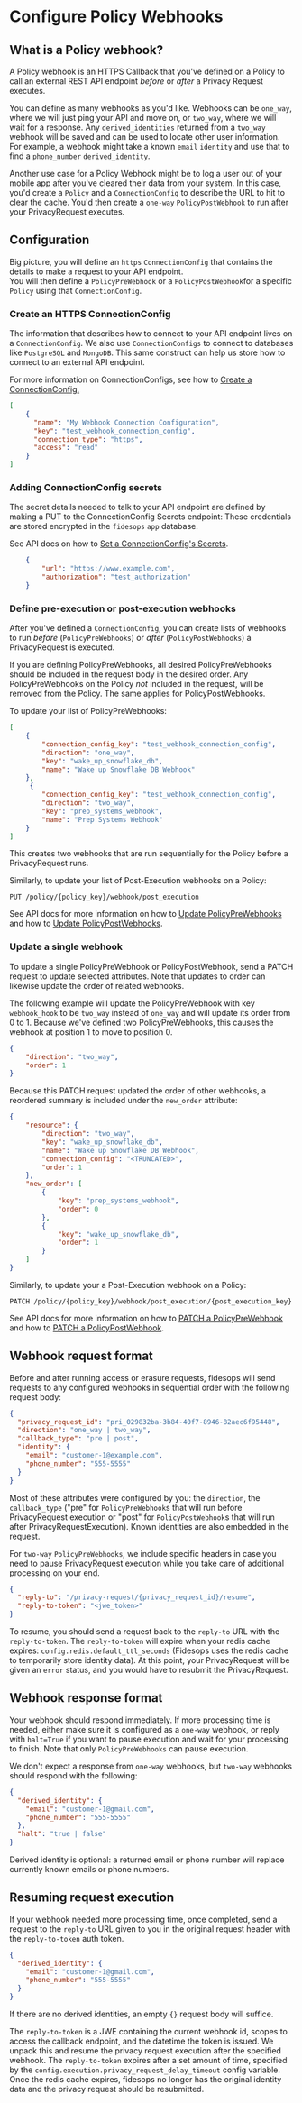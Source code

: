 # Configure Policy Webhooks

## What is a Policy webhook?

A Policy webhook is an HTTPS Callback that you've defined on a Policy to call an external
REST API endpoint *before* or *after* a Privacy Request executes.

You can define as many webhooks as you'd like.  Webhooks can be `one_way`, where we will just ping your API and move on,
or `two_way`, where we will wait for a response. Any `derived_identities` returned from a `two_way` webhook will be saved
and can be used to locate other user information.  For example, a webhook might take a known `email` `identity` and
use that to find a `phone_number` `derived_identity`.

Another use case for a Policy Webhook might be to log a user out of your mobile app after you've cleared
their data from your system.  In this case, you'd create a `Policy` and a `ConnectionConfig` to describe the URL to hit
to clear the cache. You'd then create a `one-way` `PolicyPostWebhook` to run after your PrivacyRequest executes.

## Configuration

Big picture, you will define an `https` `ConnectionConfig` that contains the details to make a request to your API endpoint.  
You will then define a `PolicyPreWebhook` or a `PolicyPostWebhook`for a specific `Policy` using that `ConnectionConfig`.

### Create an HTTPS ConnectionConfig

The information that describes how to connect to your API endpoint lives on a `ConnectionConfig`. We also use
`ConnectionConfigs` to connect to databases like `PostgreSQL` and `MongoDB`.  This same construct can help us store
how to connect to an external API endpoint.

For more information on ConnectionConfigs, see how to [Create a ConnectionConfig.](/fidesops/api/#operations-Connections-put_connections_api_v1_connection_put)

```json title="<code>PATCH /v1/connection</code>"
[
    {
      "name": "My Webhook Connection Configuration",
      "key": "test_webhook_connection_config",
      "connection_type": "https",
      "access": "read"
    }
]
```

### Adding ConnectionConfig secrets

The secret details needed to talk to your API endpoint are defined by making a PUT to the ConnectionConfig Secrets endpoint:
These credentials are stored encrypted in the `fidesops` `app` database.

See API docs on how to [Set a ConnectionConfig's Secrets](/fidesops/api#operations-Connections-put_connection_config_secrets_api_v1_connection__connection_key__secret_put).

```json title="<code>PUT /v1/connection/test_webhook_connection_config</code>"
    {
        "url": "https://www.example.com",
        "authorization": "test_authorization"
    }
```

### Define pre-execution or post-execution webhooks

After you've defined a `ConnectionConfig`, you can create lists of webhooks to run *before* (`PolicyPreWebhooks`)
or *after* (`PolicyPostWebhooks`) a PrivacyRequest is executed.

If you are defining PolicyPreWebhooks, all desired PolicyPreWebhooks should be included in the request
body in the desired order.  Any PolicyPreWebhooks on the Policy *not* included in the request, will be removed from the
Policy. The same applies for PolicyPostWebhooks.

To update your list of PolicyPreWebhooks:

```json title="<code>PUT /policy/{policy_key}/webhook/pre_execution</code>"
[
    {
        "connection_config_key": "test_webhook_connection_config",
        "direction": "one_way",
        "key": "wake_up_snowflake_db",
        "name": "Wake up Snowflake DB Webhook"
    },
     {
        "connection_config_key": "test_webhook_connection_config",
        "direction": "two_way",
        "key": "prep_systems_webhook",
        "name": "Prep Systems Webhook"
    }
]
```

This creates two webhooks that are run sequentially for the Policy before a PrivacyRequest runs.

Similarly, to update your list of Post-Execution webhooks on a Policy:

```
PUT /policy/{policy_key}/webhook/post_execution
```

See API docs for more information on how to [Update PolicyPreWebhooks](/fidesops/api#operations-Policy_Webhooks-create_or_update_pre_execution_webhooks_api_v1_policy__policy_key__webhook_pre_execution_put)
and how to [Update PolicyPostWebhooks](/fidesops/api#operations-Policy_Webhooks-create_or_update_post_execution_webhooks_api_v1_policy__policy_key__webhook_post_execution_put).

### Update a single webhook

To update a single PolicyPreWebhook or PolicyPostWebhook, send a PATCH request to update selected attributes.
Note that updates to order can likewise update the order of related webhooks.

The following example will update the PolicyPreWebhook with key `webhook_hook` to be `two_way` instead of
`one_way` and will update its order from 0 to 1.  Because we've defined two PolicyPreWebhooks, this causes the
webhook at position 1 to move to position 0.

```json title="<code>PATCH /policy/{policy_key}/webhook/pre-execution/wake_up_snowflake_db</code>"
{
    "direction": "two_way",
    "order": 1
}
```

Because this PATCH request updated the order of other webhooks, a reordered summary is included under the
`new_order` attribute:

```json title="Response"
{
    "resource": {
        "direction": "two_way",
        "key": "wake_up_snowflake_db",
        "name": "Wake up Snowflake DB Webhook",
        "connection_config": "<TRUNCATED>",
        "order": 1
    },
    "new_order": [
        {
            "key": "prep_systems_webhook",
            "order": 0
        },
        {
            "key": "wake_up_snowflake_db",
            "order": 1
        }
    ]
}
```

Similarly, to update your a Post-Execution webhook on a Policy:

```
PATCH /policy/{policy_key}/webhook/post_execution/{post_execution_key}
```

See API docs for more information on how to [PATCH a PolicyPreWebhook](/fidesops/api#operations-Policy_Webhooks-update_pre_execution_webhook_api_v1_policy__policy_key__webhook_pre_execution__pre_webhook_key__patch)
and how to [PATCH a PolicyPostWebhook](/fidesops/api#operations-Policy_Webhooks-update_post_execution_webhook_api_v1_policy__policy_key__webhook_post_execution__post_webhook_key__patch).

## Webhook request format

Before and after running access or erasure requests, fidesops will send requests to any configured webhooks in sequential order
with the following request body:

```json title="<code>POST {user-defined URL}</code>"
{
  "privacy_request_id": "pri_029832ba-3b84-40f7-8946-82aec6f95448",
  "direction": "one_way | two_way",
  "callback_type": "pre | post",
  "identity": {
    "email": "customer-1@example.com",
    "phone_number": "555-5555"
  }
}
```

Most of these attributes were configured by you: the `direction`, the `callback_type` ("pre" for `PolicyPreWebhook`s that will run
before PrivacyRequest execution or "post" for `PolicyPostWebhook`s that will run after PrivacyRequestExecution).
Known identities are also embedded in the request.

For `two-way` `PolicyPreWebhooks`, we include specific headers in case you need to pause PrivacyRequest
execution while you take care of additional processing on your end.

```json
{
  "reply-to": "/privacy-request/{privacy_request_id}/resume",
  "reply-to-token": "<jwe_token>"
}
```

 To resume, you should send a request back to the `reply-to` URL with the `reply-to-token`.  The `reply-to-token` will
expire when your redis cache expires: `config.redis.default_ttl_seconds` (Fidesops uses the redis cache to temporarily
 store identity data).  At this point, your PrivacyRequest will be given an `error` status, and you would have to resubmit
the PrivacyRequest.

## Webhook response format

Your webhook should respond immediately. If more processing time is needed, either make sure it is configured as a
`one-way` webhook, or reply with `halt=True` if you want to pause execution and wait for your processing to finish.
Note that only `PolicyPreWebhooks` can pause execution.

We don't expect a response from `one-way` webhooks, but `two-way` webhooks should respond with the following:

```json
{
  "derived_identity": {
    "email": "customer-1@gmail.com",
    "phone_number": "555-5555"
  },
  "halt": "true | false"
}
```

Derived identity is optional: a returned email or phone number will replace currently known emails or phone numbers.

## Resuming request execution

If your webhook needed more processing time, once completed, send a request to the `reply-to` URL
given to you in the original request header with the `reply-to-token` auth token.

```json title="<code>POST privacy_request/{privacy-request-id}/resume</code>"
{
  "derived_identity": {
    "email": "customer-1@gmail.com",
    "phone_number": "555-5555"
  }
}

```

If there are no derived identities, an empty `{}` request body will suffice.

The `reply-to-token` is a JWE containing the current webhook id, scopes to access the callback endpoint,
and the datetime the token is issued.  We unpack this and resume the privacy request execution after the
specified webhook. The `reply-to-token` expires after a set amount of time, specified by the `config.execution.privacy_request_delay_timeout` config variable. Once the redis cache expires, fidesops no longer has the original identity data and the privacy request should be resubmitted.
